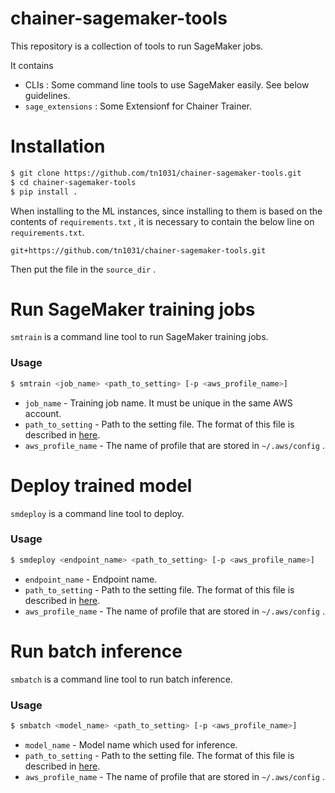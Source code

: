 # chainer-sagemaker-tools

This repository is a collection of tools to run SageMaker jobs.

It contains

- CLIs : Some command line tools to use SageMaker easily. See below guidelines.
- `sage_extensions` : Some Extensionf for Chainer Trainer.

# Installation

```bash
$ git clone https://github.com/tn1031/chainer-sagemaker-tools.git
$ cd chainer-sagemaker-tools
$ pip install .
```

When installing to the ML instances, since installing to them is based on the contents of `requirements.txt` , it is necessary to contain the below line on `requirements.txt`.

```
git+https://github.com/tn1031/chainer-sagemaker-tools.git
```

Then put the file in the `source_dir` .

# Run SageMaker training jobs

`smtrain` is a command line tool to run SageMaker training jobs.

### Usage

```bash
$ smtrain <job_name> <path_to_setting> [-p <aws_profile_name>]
```

- `job_name` - Training job name. It must be unique in the same AWS account.
- `path_to_setting` - Path to the setting file. The format of this file is described in [here](https://github.com/tn1031/chainer-sagemaker-tools/blob/master/examples/train.yml).
- `aws_profile_name` - The name of profile that are stored in `~/.aws/config` .

# Deploy trained model

`smdeploy` is a command line tool to deploy.

### Usage

```bash
$ smdeploy <endpoint_name> <path_to_setting> [-p <aws_profile_name>]
```

- `endpoint_name` - Endpoint name.
- `path_to_setting` - Path to the setting file. The format of this file is described in [here](https://github.com/tn1031/chainer-sagemaker-tools/blob/master/examples/deploy.yml).
- `aws_profile_name` - The name of profile that are stored in `~/.aws/config` .

# Run batch inference

`smbatch` is a command line tool to run batch inference.

### Usage

```bash
$ smbatch <model_name> <path_to_setting> [-p <aws_profile_name>]
```

- `model_name` - Model name which used for inference.
- `path_to_setting` - Path to the setting file. The format of this file is described in [here](https://github.com/tn1031/chainer-sagemaker-tools/blob/master/examples/batch.yml).
- `aws_profile_name` - The name of profile that are stored in `~/.aws/config` .
